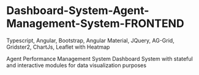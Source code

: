 # Dashboard-System-Agent-Management-System-FRONTEND

Typescript, Angular, Bootstrap, Angular Material, JQuery, AG-Grid, Gridster2, ChartJs, Leaflet with Heatmap

Agent Performance Management System Dashboard System with stateful and interactive modules for data visualization purposes
